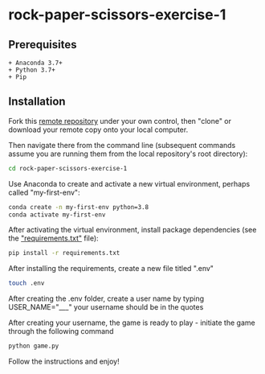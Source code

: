 # rock-paper-scissors-exercise-1

## Prerequisites

    + Anaconda 3.7+
    + Python 3.7+
    + Pip

## Installation

Fork this [remote repository](https://github.com/PHeitmann9604/rock-paper-scissors-exercise-1) under your own control, then "clone" or download your remote copy onto your local computer.

Then navigate there from the command line (subsequent commands assume you are running them from the local repository's root directory):

```sh
cd rock-paper-scissors-exercise-1
```
Use Anaconda to create and activate a new virtual environment, perhaps called "my-first-env":

```sh
conda create -n my-first-env python=3.8
conda activate my-first-env
```

After activating the virtual environment, install package dependencies (see the ["requirements.txt"](/requirements.txt) file):

```sh
pip install -r requirements.txt
```

After installing the requirements, create a new file titled ".env"

```sh
touch .env
```

After creating the .env folder, create a user name by typing USER_NAME="___" your username should be in the quotes

After creating your username, the game is ready to play - initiate the game through the following command

```sh
python game.py
```

Follow the instructions and enjoy!